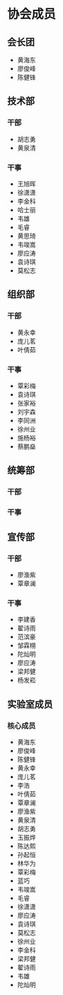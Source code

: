 # 协会成员

## 会长团
- 黄海东
- 廖俊峰
- 陈健锋

## 技术部
### 干部
- 胡志勇
- 黄泉清

### 干事
- 王旭晖
- 徐潇潇
- 李金科
- 哈士丽
- 韦雄
- 毛睿
- 黄思琦
- 韦竣嵩
- 廖应涛
- 袁诗琪
- 莫松志

## 组织部
### 干部
- 黄永幸
- 庞儿茗
- 叶倩茹

### 干事
- 覃彩梅
- 袁诗琪
- 张家裕
- 刘宇森
- 李同洲
- 徐州业
- 施杨裕
- 蔡鹏燊

## 统筹部
### 干部


### 干事


## 宣传部
### 干部
- 廖渔紫
- 覃章澜

### 干事
- 李建香
- 翟诗雨
- 范滨豪
- 邹霖栩
- 陀灿明
- 廖应涛
- 梁邦健
- 杨发崧

## 实验室成员
### 核心成员
- 黄海东
- 廖俊峰
- 陈健锋
- 黄永幸
- 庞儿茗
- 李浩
- 叶倩茹
- 覃章澜
- 廖渔紫
- 黄泉清
- 胡志勇
- 玉振烨
- 陈达熙
- 孙起恒
- 林华为
- 覃彩梅
- 蓝巧
- 韦竣嵩
- 毛睿
- 徐潇潇
- 廖应涛
- 袁诗琪
- 莫松志
- 徐州业
- 李金科
- 梁邦健
- 翟诗雨
- 韦雄
- 陀灿明 